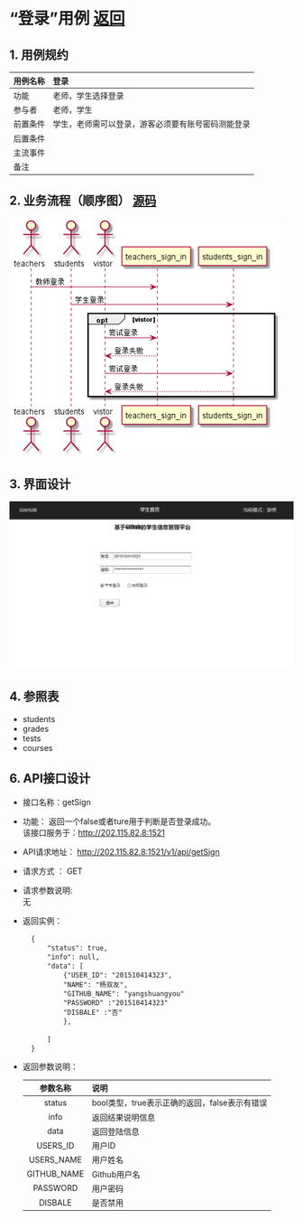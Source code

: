 # “登录”用例 [返回](./README.md)
## 1. 用例规约


|用例名称|登录|
|-------|:-------------|
|功能|老师，学生选择登录|
|参与者|老师，学生|
|前置条件|学生，老师需可以登录，游客必须要有账号密码测能登录|
|后置条件||
|主流事件| |
|备注| |

## 2. 业务流程（顺序图） [源码](/sequence登录.puml)
![sequence4](./sequence登录.png) 

## 3. 界面设计
![sign_in](./sign_in.png) 


## 4. 参照表

- students
- grades
- tests
- courses

## 6. API接口设计

- 接口名称：getSign
    
- 功能：
    返回一个false或者ture用于判断是否登录成功。   
    该接口服务于：http://202.115.82.8:1521
    
- API请求地址： 
    http://202.115.82.8:1521/v1/api/getSign

- 请求方式 ：
    GET  

- 请求参数说明:        
    无
    
- 返回实例：

        {
            "status": true,
            "info": null,          
            "data": [
                {"USER_ID": "201510414323", 
                "NAME": "杨双友", 
                "GITHUB_NAME": "yangshuangyou"
                "PASSWORD" :"201510414323"
                "DISBALE" :"否"
                }, 
            
            ] 
        }
  
- 返回参数说明：    
 
  |参数名称|说明|
  |:---------:|:--------------------------------------------------------|      
  |status|bool类型，true表示正确的返回，false表示有错误|
  |info|返回结果说明信息|
  |data|返回登陆信息|
  |USERS_ID|用户ID|
  |USERS_NAME|用户姓名|
  |GITHUB_NAME|Github用户名|
  |PASSWORD|用户密码|
  |DISBALE|是否禁用|
  
